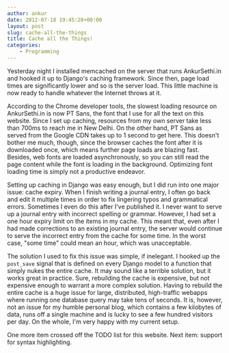 ```yaml
---
author: ankur
date: 2012-07-18 19:45:28+00:00
layout: post
slug: cache-all-the-things
title: Cache all the Things!
categories:
    - Programming
---
```


Yesterday night I installed memcached on the server that runs AnkurSethi.in and hooked it up to Django's caching framework. Since then, page load times are significantly lower and so is the server load. This little machine is now ready to handle whatever the Internet throws at it.

According to the Chrome developer tools, the slowest loading resource on AnkurSethi.in is now PT Sans, the font that I use for all the text on this website. Since I set up caching, resources from my own server take less than 700ms to reach me in New Delhi. On the other hand, PT Sans as served from the Google CDN takes up to 1 second to get here. This doesn't bother me much, though, since the browser caches the font after it is downloaded once, which means further page loads are blazing fast. Besides, web fonts are loaded asynchronously, so you can still read the page content while the font is loading in the background. Optimizing font loading time is simply not a productive endeavor.

Setting up caching in Django was easy enough, but I did run into one major issue: cache expiry. When I finish writing a journal entry, I often go back and edit it multiple times in order to fix lingering typos and grammatical errors. Sometimes I even do this after I've published it. I never want to serve up a journal entry with incorrect spelling or grammar. However, I had set a one hour expiry limit on the items in my cache. This meant that, even after I had made corrections to an existing journal entry, the server would continue to serve the incorrect entry from the cache for some time. In the worst case, "some time" could mean an hour, which was unacceptable.

The solution I used to fix this issue was simple, if inelegant. I hooked up the `post_save` signal that is defined on every Django model to a function that simply nukes the entire cache. It may sound like a terrible solution, but it works great in practice. Sure, rebuilding the cache is expensive, but not expensive enough to warrant a more complex solution. Having to rebuild the entire cache is a huge issue for large, distributed, high-traffic webapps where running one database query may take tens of seconds. It is, however, not an issue for my humble personal blog, which contains a few kilobytes of data, runs off a single machine and is lucky to see a few hundred visitors per day. On the whole, I'm very happy with my current setup.

One more item crossed off the TODO list for this website. Next item: support for syntax highlighting.